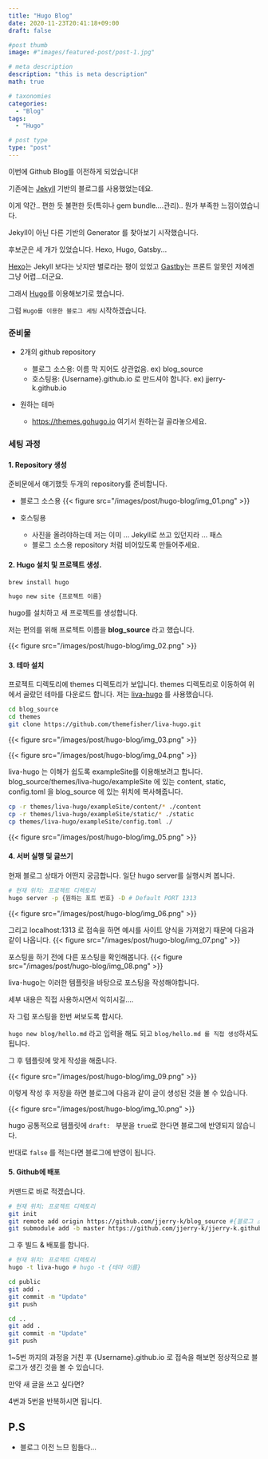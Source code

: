 ```yaml
---
title: "Hugo Blog"
date: 2020-11-23T20:41:18+09:00
draft: false

#post thumb
image: #"images/featured-post/post-1.jpg"

# meta description
description: "this is meta description"
math: true

# taxonomies
categories:
  - "Blog"
tags:
  - "Hugo"

# post type
type: "post"
---
```


이번에 Github Blog를 이전하게 되었습니다!

기존에는 [Jekyll](https://jekyllrb.com) 기반의 블로그를 사용했었는데요. 

이게 약간.. 편한 듯 불편한 듯(특히나 gem bundle....관리).. 뭔가 부족한 느낌이였습니다. 

Jekyll이 아닌 다른 기반의 Generator 를 찾아보기 시작했습니다. 

후보군은 세 개가 있었습니다. Hexo, Hugo, Gatsby...

[Hexo](https://hexo.io/ko/)는 Jekyll 보다는 낫지만 별로라는 평이 있었고 [Gastby](https://www.gatsbyjs.com)는 프론트 알못인 저에겐 그냥 어렵...더군요.

그래서 [Hugo](https://gohugo.io)를 이용해보기로 했습니다. 

그럼 `Hugo를 이용한 블로그 세팅` 시작하겠습니다. 

### 준비물
- 2개의 github repository
    - 블로그 소스용: 이름 막 지어도 상관없음. ex) blog_source
    - 호스팅용: {Username}.github.io 로 만드셔야 합니다. ex) jjerry-k.github.io

- 원하는 테마
    - https://themes.gohugo.io 여기서 원하는걸 골라놓으세요.


### 세팅 과정

#### 1. Repository 생성
준비문에서 얘기했듯 두개의 repository를 준비합니다. 
- 블로그 소스용
{{< figure src="/images/post/hugo-blog/img_01.png" >}}

- 호스팅용
    - 사진을 올려야하는데 저는 이미 ... Jekyll로 쓰고 있던지라 ... 패스
    - 블로그 소스용 repository 처럼 비어있도록 만들어주세요. 

#### 2. Hugo 설치 및 프로젝트 생성.
```bash
brew install hugo

hugo new site {프로젝트 이름}
```

hugo를 설치하고 새 프로젝트를 생성합니다. 

저는 편의를 위해 프로젝트 이름을 **blog_source** 라고 했습니다. 

{{< figure src="/images/post/hugo-blog/img_02.png" >}}

#### 3. 테마 설치
프로젝트 디렉토리에 themes 디렉토리가 보입니다. 
themes 디렉토리로 이동하여 위에서 골랐던 테마를 다운로드 합니다.
저는 [liva-hugo](https://github.com/themefisher/liva-hugo) 를 사용했습니다.

```bash
cd blog_source
cd themes
git clone https://github.com/themefisher/liva-hugo.git
```

{{< figure src="/images/post/hugo-blog/img_03.png" >}}

{{< figure src="/images/post/hugo-blog/img_04.png" >}}

liva-hugo 는 이해가 쉽도록 exampleSite를 이용해보려고 합니다. 
blog_source/themes/liva-hugo/exampleSite 에 있는 content, static, config.toml 을 blog_source 에 있는 위치에 복사해줍니다. 
```bash
cp -r themes/liva-hugo/exampleSite/content/* ./content
cp -r themes/liva-hugo/exampleSite/static/* ./static
cp themes/liva-hugo/exampleSite/config.toml ./
```
{{< figure src="/images/post/hugo-blog/img_05.png" >}}

#### 4. 서버 실행 및 글쓰기
현재 블로그 상태가 어떤지 궁금합니다. 일단 hugo server를 실행시켜 봅니다.
``` bash
# 현재 위치: 프로젝트 디렉토리
hugo server -p {원하는 포트 번호} -D # Default PORT 1313 
```
{{< figure src="/images/post/hugo-blog/img_06.png" >}}

그리고 localhost:1313 로 접속을 하면 예시를 사이트 양식을 가져왔기 때문에 다음과 같이 나옵니다. 
{{< figure src="/images/post/hugo-blog/img_07.png" >}}


포스팅을 하기 전에 다른 포스팅을 확인해봅니다. 
{{< figure src="/images/post/hugo-blog/img_08.png" >}}

liva-hugo는 이러한 템플릿을 바탕으로 포스팅을 작성해야합니다.

세부 내용은 직접 사용하시면서 익히시길....

자 그럼 포스팅을 한번 써보도록 합시다.

`hugo new blog/hello.md` 라고 입력을 해도 되고 `blog/hello.md 를 직접 생성`하셔도 됩니다. 

그 후 템플릿에 맞게 작성을 해줍니다. 

{{< figure src="/images/post/hugo-blog/img_09.png" >}}

이렇게 작성 후 저장을 하면 블로그에 다음과 같이 글이 생성된 것을 볼 수 있습니다. 

{{< figure src="/images/post/hugo-blog/img_10.png" >}}

hugo 공통적으로 템플릿에 `draft: ` 부분을 `true`로 한다면 블로그에 반영되지 않습니다. 

반대로 `false` 를 적는다면 블로그에 반영이 됩니다. 

#### 5. Github에 배포

커맨드로 바로 적겠습니다. 

``` bash
# 현재 위치: 프로젝트 디렉토리
git init
git remote add origin https://github.com/jjerry-k/blog_source #{블로그 소스용 repository}
git submodule add -b master https://github.com/jjerry-k/jjerry-k.github.io public #{호스팅용 repository}
```

그 후 빌드 & 배포를 합니다. 
``` bash
# 현재 위치: 프로젝트 디렉토리
hugo -t liva-hugo # hugo -t {테마 이름}

cd public
git add .
git commit -m "Update"
git push

cd ..
git add .
git commit -m "Update"
git push
```


1~5번 까지의 과정을 거친 후 {Username}.github.io 로 접속을 해보면 정상적으로 블로그가 생긴 것을 볼 수 있습니다. 

만약 새 글을 쓰고 싶다면?

4번과 5번을 반복하시면 됩니다. 


## P.S
- 블로그 이전 느므 힘들다...